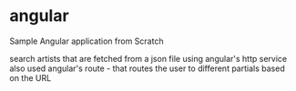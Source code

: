 # angular
Sample Angular application from Scratch 

search artists that are fetched from a json file using angular's http service 
also used angular's route - that routes the user to different partials based on the URL



